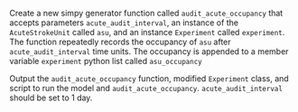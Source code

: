 Create a new simpy generator function called `audit_acute_occupancy` that accepts parameters `acute_audit_interval`, an instance of the `AcuteStrokeUnit` called `asu`, and an instance `Experiment` called `experiment`.   The function repeatedly records the occupancy of `asu` after `acute_audit_interval` time units.  The occupancy is appended to a member variable `experiment` python list called `asu_occupancy` 

Output the `audit_acute_occupancy` function, modified `Experiment` class, and script to run the model and `audit_acute_occupancy`.  `acute_audit_interval` should be set to 1 day.